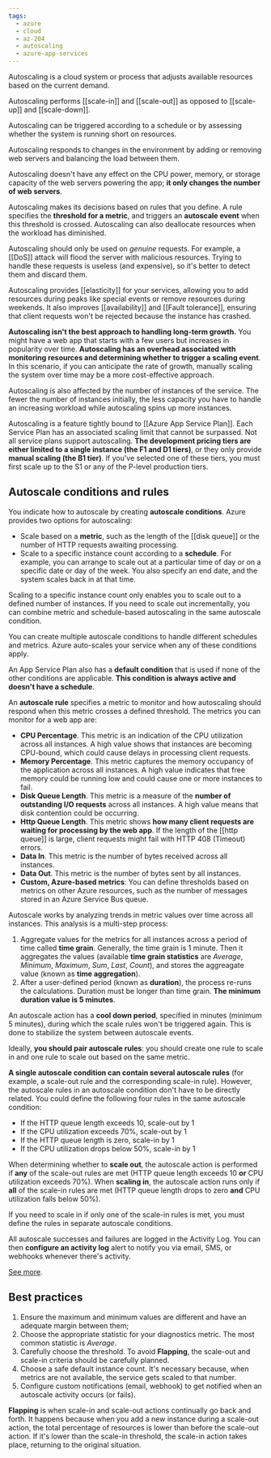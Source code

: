 ```yaml
---
tags:
  - azure
  - cloud
  - az-204
  - autoscaling
  - azure-app-services
---
```


Autoscaling is a cloud system or process that adjusts available resources based on the current demand.

Autoscaling performs [[scale-in]] and [[scale-out]] as opposed to [[scale-up]] and [[scale-down]].

Autoscaling can be triggered according to a schedule or by assessing whether the system is running short on resources.

Autoscaling responds to changes in the environment by adding or removing web servers and balancing the load between them.

Autoscaling doesn't have any effect on the CPU power, memory, or storage capacity of the web servers powering the app; **it only changes the number of web servers**.

Autoscaling makes its decisions based on rules that you define. A rule specifies the **threshold for a metric**, and triggers an **autoscale event** when this threshold is crossed. Autoscaling can also deallocate resources when the workload has diminished.

Autoscaling should only be used on *genuine* requests. For example, a [[DoS]] attack will flood the server with malicious resources. Trying to handle these requests is useless (and expensive), so it's better to detect them and discard them.

Autoscaling provides [[elasticity]] for your services, allowing you to add resources during peaks like special events or remove resources during weekends. It also improves [[availability]] and [[Fault tolerance]], ensuring that client requests won't be rejected because the instance has crashed.

**Autoscaling isn't the best approach to handling long-term growth.** You might have a web app that starts with a few users but increases in popularity over time. **Autoscaling has an overhead associated with monitoring resources and determining whether to trigger a scaling event**. In this scenario, if you can anticipate the rate of growth, manually scaling the system over time may be a more cost-effective approach.

Autoscaling is also affected by the number of instances of the service. The fewer the number of instances initially, the less capacity you have to handle an increasing workload while autoscaling spins up more instances.

Autoscaling is a feature tightly bound to [[Azure App Service Plan]]. Each Service Plan has an associated scaling limit that cannot be surpassed. Not all service plans support autoscaling. **The development pricing tiers are either limited to a single instance (the F1 and D1 tiers)**, or they only provide **manual scaling (the B1 tier)**. If you've selected one of these tiers, you must first scale up to the S1 or any of the P-level production tiers.

## Autoscale conditions and rules

You indicate how to autoscale by creating **autoscale conditions**. Azure provides two options for autoscaling:

- Scale based on a **metric**, such as the length of the [[disk queue]] or the number of HTTP requests awaiting processing.
- Scale to a specific instance count according to a **schedule**. For example, you can arrange to scale out at a particular time of day or on a specific date or day of the week. You also specify an end date, and the system scales back in at that time.

Scaling to a specific instance count only enables you to scale out to a defined number of instances. If you need to scale out incrementally, you can combine metric and schedule-based autoscaling in the same autoscale condition.

You can create multiple autoscale conditions to handle different schedules and metrics. Azure auto-scales your service when any of these conditions apply.

An App Service Plan also has a **default condition** that is used if none of the other conditions are applicable. **This condition is always active and doesn't have a schedule**.

An **autoscale rule** specifies a metric to monitor and how autoscaling should respond when this metric crosses a defined threshold. The metrics you can monitor for a web app are:

- **CPU Percentage**. This metric is an indication of the CPU utilization across all instances. A high value shows that instances are becoming CPU-bound, which could cause delays in processing client requests.
- **Memory Percentage**. This metric captures the memory occupancy of the application across all instances. A high value indicates that free memory could be running low and could cause one or more instances to fail.
- **Disk Queue Length**. This metric is a measure of the **number of outstanding I/O requests** across all instances. A high value means that disk contention could be occurring.
- **Http Queue Length**. This metric shows **how many client requests are waiting for processing by the web app**. If the length of the [[http queue]] is large, client requests might fail with HTTP 408 (Timeout) errors.
- **Data In**. This metric is the number of bytes received across all instances.
- **Data Out**. This metric is the number of bytes sent by all instances.
- **Custom, Azure-based metrics**: You can define thresholds based on metrics on other Azure resources, such as the number of messages stored in an Azure Service Bus queue.

Autoscale works by analyzing trends in metric values over time across all instances. This analysis is a multi-step process:

1. Aggregate values for the metrics for all instances across a period of time called **time grain**. Generally, the time grain is 1 minute. Then it aggregates the values (available **time grain statistics** are _Average_, _Minimum_, _Maximum_, _Sum_, _Last_, _Count_), and stores the aggreagate value (known as **time aggregation**).
2. After a user-defined period (known as **duration**), the process re-runs the calculations. Duration must be longer than time grain. **The minimum duration value is 5 minutes**.

An autoscale action has a **cool down period**, specified in minutes (minimum 5 minutes), during which the scale rules won't be triggered again. This is done to stabilize the system between autoscale events.

Ideally, **you should pair autoscale rules**: you should create one rule to scale in and one rule to scale out based on the same metric.

**A single autoscale condition can contain several autoscale rules** (for example, a scale-out rule and the corresponding scale-in rule). However, the autoscale rules in an autoscale condition don't have to be directly related.
You could define the following four rules in the same autoscale condition:

- If the HTTP queue length exceeds 10, scale-out by 1
- If the CPU utilization exceeds 70%, scale-out by 1
- If the HTTP queue length is zero, scale-in by 1
- If the CPU utilization drops below 50%, scale-in by 1

When determining whether to **scale out**, the autoscale action is performed if **any** of the scale-out rules are met (HTTP queue length exceeds 10 **or** CPU utilization exceeds 70%).
When **scaling in**, the autoscale action runs only if **all** of the scale-in rules are met (HTTP queue length drops to zero **and** CPU utilization falls below 50%).

If you need to scale in if only one of the scale-in rules is met, you must define the rules in separate autoscale conditions.

All autoscale successes and failures are logged in the Activity Log. You can then **configure an activity log** alert to notify you via email, SMS, or webhooks whenever there's activity.

[See more](https://learn.microsoft.com/en-us/azure/azure-monitor/autoscale/autoscale-understanding-settings).

## Best practices

1. Ensure the maximum and minimum values are different and have an adequate margin between them;
2. Choose the appropriate statistic for your diagnostics metric. The most common statistic is _Average_.
3. Carefully choose the threshold. To avoid **Flapping**, the scale-out and scale-in criteria should be carefully planned.
4. Choose a safe default instance count. It's necessary because, when metrics are not available, the service gets scaled to that number.
5. Configure custom notifications (email, webhook) to get notified when an autoscale activity occurs (or fails).

**Flapping** is when scale-in and scale-out actions continually go back and forth. It happens because when you add a new instance during a scale-out action, the total percentage of resources is lower than before the scale-out action. If it's lower than the scale-in threshold, the scale-in action takes place, returning to the original situation.
